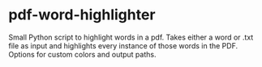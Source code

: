 # pdf-word-highlighter
Small Python script to highlight words in a pdf. Takes either a word or .txt file as input and highlights every instance of those words in the PDF. Options for custom colors and output paths.
